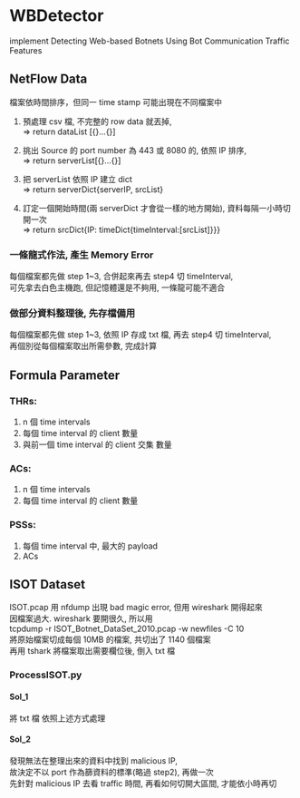 # WBDetector
implement Detecting Web-based Botnets Using Bot Communication Traffic Features

## NetFlow Data
檔案依時間排序，但同一 time stamp 可能出現在不同檔案中
1. 預處理 csv 檔, 不完整的 row data 就丟掉,  
=> return dataList [{}...{}]

2. 挑出 Source 的 port number 為 443 或 8080 的, 依照 IP 排序,  
=> return serverList[{}...{}]

3. 把 serverList 依照 IP 建立 dict  
=> return serverDict{serverIP, srcList}

4. 訂定一個開始時間(兩 serverDict 才會從一樣的地方開始), 資料每隔一小時切開一次  
=> return srcDict{IP: timeDict{timeInterval:[srcList]}}}

### 一條龍式作法, 產生 Memory Error
每個檔案都先做 step 1~3, 合併起來再去 step4 切 timeInterval,  
可先拿去白色主機跑, 但記憶體還是不夠用, 一條龍可能不適合

### 做部分資料整理後, 先存檔備用
每個檔案都先做 step 1~3, 依照 IP 存成 txt 檔, 再去 step4 切 timeInterval,  
再個別從每個檔案取出所需參數, 完成計算

## Formula Parameter
### THRs: 
1. n 個 time intervals
2. 每個 time interval 的 client 數量
3. 與前一個 time interval 的 client 交集 數量

### ACs:
1. n 個 time intervals
2. 每個 time interval 的 client 數量

### PSSs:
1. 每個 time interval 中, 最大的 payload
2. ACs

## ISOT Dataset
ISOT.pcap 用 nfdump 出現 bad magic error, 但用 wireshark 開得起來  
因檔案過大. wireshark 要開很久, 所以用  
tcpdump -r ISOT_Botnet_DataSet_2010.pcap -w newfiles -C 10  
將原始檔案切成每個 10MB 的檔案, 共切出了 1140 個檔案  
再用 tshark 將檔案取出需要欄位後, 倒入 txt 檔  
  
### ProcessISOT.py

#### Sol_1
將 txt 檔 依照上述方式處理

#### Sol_2  
發現無法在整理出來的資料中找到 malicious IP,  
故決定不以 port 作為篩資料的標準(略過 step2), 再做一次  
先針對 malicious IP 去看 traffic 時間, 再看如何切開大區間, 才能依小時再切  
